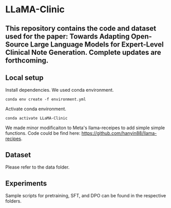 # LLaMA-Clinic

## This repository contains the code and dataset used for the paper: Towards Adapting Open-Source Large Language Models for Expert-Level Clinical Note Generation. Complete updates are forthcoming.

## Local setup
Install dependencies. We used conda environment.
```
conda env create -f environment.yml
```
Activate conda environment.
```
conda activate LLaMA-Clinic
```

We made minor modificaiton to Meta's llama-receipes to add simple simple functions. Code could be find here: https://github.com/hanyin88/llama-recipes.

## Dataset
Please refer to the data folder. 

## Experiments
Sample scripts for pretraining, SFT, and DPO can be found in the respective folders. 